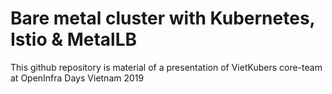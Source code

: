# Bare metal cluster with Kubernetes, Istio & MetalLB
This github repository is material of a presentation of VietKubers core-team at OpenInfra Days Vietnam 2019

